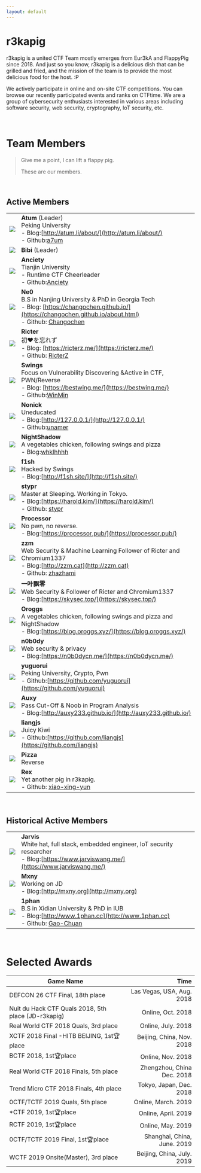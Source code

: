 ```yaml
---
layout: default
---
```



# r3kapig

r3kapig is a united CTF Team mostly emerges from Eur3kA and FlappyPig since 2018. And just so you know, r3kapig is a delicious dish that can be grilled and fried, and the mission of the team is to provide the most delicious food for the host. :P

We actively participate in online and on-site CTF competitions. You can browse our recently participated events and ranks on CTFtime. We are a group of cybersecurity enthusiasts interested in various areas including software security, web security, cryptography, IoT security, etc. 

<br>

# Team Members

> Give me a point, I can lift a flappy pig.
>
> These are our members.

<br>

## Active Members

| | |
| --------------------------------------------------------- | ------------------------------------------------------------ |
| <img src="images/Atum.jpg" class="profile-image"  />     | **Atum** (Leader)<br />Peking University<br />- Blog:[http://atum.li/about/](http://atum.li/about/)<br />- Github:[a7um](https://github.com/a7um) |
| <img src="images/bibi.jpg" class="profile-image"  />    | **Bibi** (Leader)                                            |
| <img src="images/anciety.jpg" class="profile-image"  /> | **Anciety**<br />Tianjin University<br />- Runtime CTF Cheerleader<br />- Github:[Anciety](https://github.com/Escapingbug) |
| <img src="images/ne0.jpeg" class="profile-image"  />    | **Ne0**<br />B.S in Nanjing University & PhD in Georgia Tech<br />- Blog: [https://changochen.github.io/](https://changochen.github.io/about.html)<br />- Github: [Changochen](https://github.com/changochen) |
| <img src="images/ricter.jpeg" class="profile-image"  /> | **Ricter**<br />初❤️を忘れず<br />- Blog: [https://ricterz.me/](https://ricterz.me/) <br />- Github: [RicterZ](https://github.com/RicterZ) |
| <img src="images/swing.jpeg" class="profile-image"  />  | **Swings** <br />Focus on Vulnerability Discovering &Active in CTF, PWN/Reverse<br />- Blog: [https://bestwing.me/](https://bestwing.me/)<br />- Github:[WinMin](https://github.com/WinMin) |
| <img src="images/nonick.gif" class="profile-image"  />  | **Nonick**<br />Uneducated<br />- Blog:[http://127.0.0.1/](http://127.0.0.1/)<br />- Github:[unamer](https://github.com/unamer) |
| <img src="images/nightshadow.jpg" class="profile-image"  />  | **NightShadow**<br />A vegetables chicken, following swings and pizza<br />- Blog:[whklhhhh](http://blog.csdn.net/whklhhhh)|
| <img src="images/f1sh.jpg" class="profile-image"  />  | **f1sh**<br />Hacked by Swings<br />- Blog:[http://f1sh.site/](http://f1sh.site/)|
| <img src="images/stypr.jpg" class="profile-image" />  | **stypr**<br />Master at Sleeping. Working in Tokyo.<br />- Blog:[https://harold.kim/](https://harold.kim/)<br />- Github: [stypr](https://github.com/stypr)|
| <img src="images/processor.jpg" class="profile-image"  />  | **Processor**<br />No pwn, no reverse.<br />- Blog:[https://processor.pub/](https://processor.pub/)|
| <img src="images/zzm.jpg" class="profile-image"  /> |**zzm**<br />Web Security & Machine Learning Follower of Ricter and Chromium1337<br />- Blog:[http://zzm.cat](http://zzm.cat)<br />- Github: [zhazhami](https://github.com/zhazhami) |
| <img src="images/yypl.jpg" class="profile-image"  /> |**一叶飘零**<br />Web Security &  Follower of Ricter and Chromium1337<br />- Blog:[https://skysec.top/](https://skysec.top/)|
| <img src="images/oroggs.jpg" class="profile-image"  /> |**Oroggs**<br />A vegetables chicken, following swings and pizza and  NightShadow<br />- Blog:[https://blog.oroggs.xyz/](https://blog.oroggs.xyz/)|
| <img src="images/n0b0dy.png" class="profile-image"  /> |**n0b0dy**<br />Web security & privacy<br />- Blog:[https://n0b0dycn.me/](https://n0b0dycn.me/)|
| <img src="images/yuguorui.jpg" class="profile-image">|**yuguorui**<br />Peking University, Crypto, Pwn<br />- Github:[https://github.com/yuguorui](https://github.com/yuguorui)|
| <img src="http://auxy233.github.io/assets/pic/author.png" class="profile-image"  /> |**Auxy**<br />Pass Cut-Off & Noob in Program Analysis<br />- Blog:[http://auxy233.github.io/](http://auxy233.github.io/)|
| <img src="images/liangjs.jpg" class="profile-image">|**liangjs**<br />Juicy Kiwi<br />- Github:[https://github.com/liangjs](https://github.com/liangjs)|
| <img src="images/pizza.jpg" class="profile-image">|**Pizza**<br />Reverse|
| <img src="images/rex.jpg" class="profile-image">| **Rex**<br />Yet another pig in r3kapig.<br />- Github: [xiao-xing-yun](https://github.com/xiao-xing-yun)|

<br>

## Historical Active Members

| | |
| :----------------------------------------------------: | :---------------------------------------------------------- |
| <img src="images/jarvis.png" class="profile-image" /> | **Jarvis**<br />White hat, full stack, embedded engineer, IoT security researcher<br /> - Blog:[https://www.jarviswang.me/](https://www.jarviswang.me/)|
| <img src="images/mxny.jpeg" class="profile-image"  />   | **Mxny**  <br />Working on JD  <br />- Blog:[http://mxny.org](http://mxny.org) |
| <img src="images/1phan.jpg" class="profile-image"  />   | **1phan**  <br />B.S in Xidian University & PhD in IUB <br />- Blog:[http://www.1phan.cc](http://www.1phan.cc)<br />- Github: [Gao-Chuan](https://github.com/Gao-Chuan) |

<br>

# Selected Awards

|                 Game Name                            |           Time            |
| ---------------------------------------------------- | ------------------------: |
| DEFCON 26 CTF Final, 18th place                      | Las Vegas, USA, Aug. 2018 |
| Nuit du Hack CTF Quals 2018, 5th place (JD-r3kapig)  |         Online, Oct. 2018 |
| Real World CTF 2018 Quals, 3rd place                 |        Online, July. 2018 |
| XCTF 2018 Final -HITB BEIJING, 1st🏆place           | Beijing, China, Nov. 2018 |
| BCTF 2018, 1st🏆place                                |         Online, Nov. 2018 |
| Real World CTF 2018 Finals, 5th place                |Zhengzhou, China Dec. 2018 |
| Trend Micro CTF 2018 Finals, 4th place               |   Tokyo, Japan, Dec. 2018 |
| 0CTF/TCTF 2019 Quals, 5th place                      |       Online, March. 2019 |
| *CTF 2019, 1st🏆place                          |       Online, April. 2019 |
| RCTF 2019, 1st🏆place                         |         Online, May. 2019 |
| 0CTF/TCTF 2019 Final, 1st🏆place                     |Shanghai, China, June. 2019 |
| WCTF 2019 Onsite(Master), 3rd place                     |Beijing, China, July. 2019 |

	

